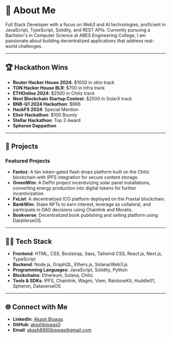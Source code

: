 # 👋 About Me

Full Stack Developer with a focus on Web3 and AI technologies, proficient in JavaScript, TypeScript, Solidity, and REST APIs. Currently pursuing a Bachelor's in Computer Science at ABES Engineering College, I am passionate about building decentralized applications that address real-world challenges.

---

## 🏆 Hackathon Wins

- **Router Hacker House 2024**: $1000 in okto track
- **TON Hacker House BLR**: $700 in Infra track
- **ETHOnline 2024**: $2500 in Chiliz track
- **Next Blockchain Startup Contest**: $2500 in SolarX track
- **BNB-Q1 2024 Hackathon**: $666
- **HackFS 2024**: Special Mention
- **Elixir Hackathon**: $100 Bounty
- **Stellar Hackathon**: Top 3 Award
- **Spheron Dappathon**

---

## 🌱 Projects

### Featured Projects

- **Fantoz**: A fan token-gated flash drops platform built on the Chiliz blockchain with IPFS integration for secure content storage.
- **GreenWim**: A DePin project incentivizing solar panel installations, converting energy production into digital tokens for further incentivization.
- **FxList**: A decentralized ICO platform deployed on the Fraxtal blockchain.
- **BankWim**: Stake NFTs to earn interest, leverage as collateral, and participate in DAO decisions using Chainlink and Moralis.
- **Bookverse**: Decentralized book publishing and selling platform using DataVerseOS.

---

## 👨‍💻 Tech Stack

- **Frontend**: HTML, CSS, Bootstrap, Sass, Tailwind CSS, React.js, Next.js, TypeScript
- **Backend**: Node.js, GraphQL, Ethers.js, Solana/Web3.js
- **Programming Languages**: JavaScript, Solidity, Python
- **Blockchains**: Ethereum, Solana, Chiliz
- **Tools & SDKs**: IPFS, Chainlink, Wagmi, Viem, RainbowKit, Huddle01, Spheron, DataverseOS

---


## 🌐 Connect with Me

- **LinkedIn**: [Akash Biswas](https://www.linkedin.com/in/akash-biswas-aaa8a0190/)
- **GitHub**: [akashbiswas0](https://github.com/akashbiswas0)
- **Email**: akash8860biswas@gmail.com
